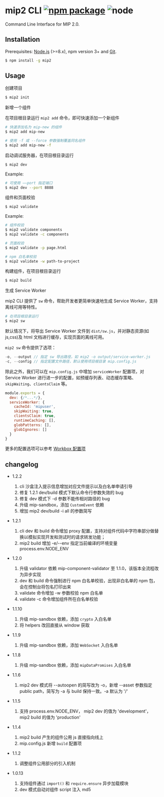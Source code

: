 # mip2 CLI [![npm package](https://img.shields.io/npm/v/mip2.svg)](https://www.npmjs.com/package/mip2) ![node](https://img.shields.io/node/v/mip2.svg)


Command Line Interface for MIP 2.0.

## Installation

Prerequisites: [Node.js](https://nodejs.org/en/) (>=8.x), npm version 3+ and [Git](https://git-scm.com/).

``` bash
$ npm install -g mip2
```

## Usage

创建项目

``` bash
$ mip2 init
```

新增一个组件

在项目根目录运行 `mip2 add` 命令，即可快速添加一个新组件

```bash
# 快速添加名为 mip-new 的组件
$ mip2 add mip-new

# 使用 -f 或 --force 参数强制覆盖同名组件
$ mip2 add mip-new -f
```

启动调试服务器，在项目根目录运行

``` bash
$ mip2 dev
```

Example:

``` bash
# 可使用 ——port 指定端口
$ mip2 dev --port 8888
```

组件和页面校验

``` bash
$ mip2 validate
```

Example:

``` bash
# 组件校验
$ mip2 validate components
$ mip2 validate -c components

# 页面校验
$ mip2 validate -p page.html

# npm 白名单校验
$ mip2 validate -w path-to-project
```

构建组件，在项目根目录运行

``` bash
$ mip2 build
```

生成 Service Worker

mip2 CLI 提供了 `sw` 命令，帮助开发者更简单快速地生成 Service Worker，支持离线可用等特性。

``` bash
# 在项目根目录运行
$ mip2 sw
```

默认情况下，将导出 Service Worker 文件到 `dist/sw.js`，并对静态资源(如 js,css)及 html 文档进行缓存，实现页面的离线可用。

`mip2 sw` 命令提供了选项：

``` javascript
-o, --output // 指定 sw 导出路径，如 mip2 -o output/service-worker.js
-c, --config // 指定配置文件路径，默认使用项目根目录 mip.config.js
```

除此之外，我们可以在 `mip.config.js` 中增加 `serviceWorker` 配置项，对 Service Worker 进行进一步的配置，如预缓存列表、动态缓存策略、`skipWaiting`、`clientsClaim` 等。

``` javascript
module.exports = {
  dev: {/*...*/},
  serviceWorker: {
    cacheId: 'mipuser',
    skipWaiting: true,
    clientsClaim: true,
    runtimeCaching: [],
    globPatterns: [],
    globIgnores: []
  }
}
```

更多的配置选项可以参考 [Workbox 配置项](https://developers.google.com/web/tools/workbox/modules/workbox-build#generateswstring_mode)

## changelog

- 1.2.2
    1. cli 沙盒注入提示信息增加对应文件提示以及白名单申请引导
    2. 修复 1.2.1 dev/build 模式下默认命令行参数失效的 bug
    3. 修复 dev 模式下 -d 参数不能传相对路径的 bug
    4. 升级 mip-sandbox，添加 `CustomEvent` 依赖
    5. 增加 mip2 dev/build -i all 的参数简写

- 1.2.1
    1. cli dev 和 build 命令增加 proxy 配置，支持对组件代码中字符串部分做替换以模拟实现开发和测试时的请求转发功能；
    2. mip2 build 增加 -e/--env 指定当前编译的环境变量 process.env.NODE_ENV

- 1.2.0
    1. 升级 validator 依赖 mip-component-validator 至 1.1.0，该版本全流程改为异步实现
    2. dev 和 build 命令强制进行 npm 白名单校验，出现非白名单的 npm 包，会在控制台将包名打印出来
    3. validate 命令增加 -w 参数校验 npm 白名单
    4. validate -c 命令增加组件所在白名单校验

- 1.1.10
    1. 升级 mip-sandbox 依赖，添加 `crypto` 入白名单
    2. 将 helpers 改回直接从 window 获取

- 1.1.9
    1. 升级 mip-sandbox 依赖，添加 `WebSocket` 入白名单

- 1.1.8
    1. 升级 mip-sandbox 依赖，添加 `mipDataPromises` 入白名单

- 1.1.6
    1. mip2 dev 模式将 --autoopen 的简写改为 -o，新增 --asset 参数指定 public path，简写为 -a 与 build 保持一致。-a 默认为 '/'

- 1.1.5
    1. 支持 process.env.NODE_ENV， mip2 dev 的值为 'development'，mip2 build 的值为 'production'

- 1.1.4
    1. mip2 build 产生的组件公用 js 直接指向线上
    2. mip.config.js 新增 `build` 配置项

- 1.1.2
    1. 调整组件公用部分的引入机制

- 1.0.13
    1. 支持组件通过 `import()` 和 `require.ensure` 异步加载模块
    2. dev 模式自动对组件 script 注入 md5

